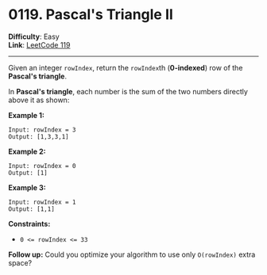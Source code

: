 # 0119. Pascal's Triangle II

**Difficulty**: Easy  
**Link**: [LeetCode 119](https://leetcode.com/problems/pascals-triangle-ii/)

---

Given an integer `rowIndex`, return the `rowIndex`th (**0-indexed**) row of the **Pascal's triangle**.

In **Pascal's triangle**, each number is the sum of the two numbers directly above it as shown:

**Example 1:**

    Input: rowIndex = 3
    Output: [1,3,3,1]

**Example 2:**

    Input: rowIndex = 0
    Output: [1]

**Example 3:**

    Input: rowIndex = 1
    Output: [1,1]

**Constraints:**

* `0 <= rowIndex <= 33`

**Follow up:** Could you optimize your algorithm to use only `O(rowIndex)` extra space?
